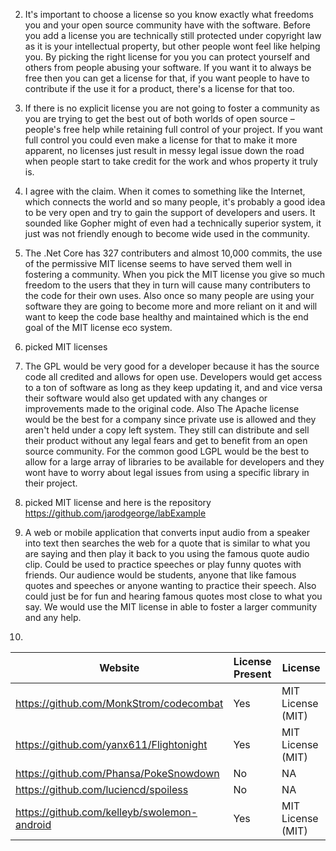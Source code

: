 2. It's important to choose a license so you know exactly what freedoms you and your open source community have with the software. Before you add a license you are technically still protected under copyright law as it is your intellectual property, but other people wont feel like helping you. By picking the right license for you you can protect yourself and others from people abusing your software. If you want it to always be free then you can get a license for that, if you want people to have to contribute if the use it for a product, there's a license for that too.

3. If there is no explicit license you are not going to foster a community as you are trying to get the best out of both worlds of open source – people's free help while retaining full control of your project. If you want full control you could even make a license for that to make it more apparent, no licenses just result in messy legal issue down the road when people start to take credit for the work and whos property it truly is.

4. I agree with the claim. When it comes to something like the Internet, which connects the world and so many people, it's probably a good idea to be very open and try to gain the support of developers and users. It sounded like Gopher might of even had a technically superior system, it just was not friendly enough to become wide used in the community.

5. The .Net Core has 327 contributers and almost 10,000 commits, the use of the permissive MIT license seems to have served them well in fostering a community. When you pick the MIT license you give so much freedom to the users that they in turn will cause many contributers to the code for their own uses. Also once so many people are using your software they are going to become more and more reliant on it and will want to keep the code base healthy and maintained which is the end goal of the MIT license eco system.

6. picked MIT licenses

7.  The GPL would be very good for a developer because it has the source code all credited and allows for open use.  Developers would get access to a ton of software as long as they keep updating it, and and vice versa their software  would also get updated with any changes or improvements made to the original code. Also The Apache license would be the best for a company since private use is allowed and they aren't held under a copy left system. They still can distribute and sell their product without any legal fears and get to benefit from an open source community. For the common good LGPL would be the best to allow for a large array of libraries to be available for developers and they wont have to worry about legal issues from using a specific library in their project.

8. picked MIT license and here is the repository https://github.com/jarodgeorge/labExample

9. A web or mobile application that converts input audio from a speaker into text then searches the web for a quote that is similar to what you are saying and then play it back to you using the famous quote audio clip.  Could be used to practice speeches or play funny quotes with friends. Our audience would be students, anyone that like famous quotes and speeches or anyone wanting to practice their speech. Also could just be for fun and hearing famous quotes most close to what you say.  We would use the MIT license in able to foster a larger  community and any help.


10.
| Website                                     | License Present | License           |
|---------------------------------------------|-----------------|-------------------|
| https://github.com/MonkStrom/codecombat     | Yes             | MIT License (MIT) |
| https://github.com/yanx611/Flightonight     | Yes             | MIT License (MIT) |
| https://github.com/Phansa/PokeSnowdown      | No              | NA                |
| https://github.com/luciencd/spoiless        | No              | NA                |
| https://github.com/kelleyb/swolemon-android | Yes             | MIT License (MIT) |
